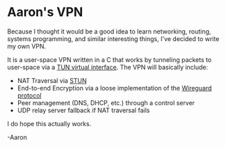# Aaron's VPN

Because I thought it would be a good idea to learn networking, routing, systems programming, and similar interesting things, I've decided to write my own VPN.

It is a user-space VPN written in a C that works by tunneling packets to user-space via a [TUN virtual interface](https://docs.kernel.org/networking/tuntap.html). The VPN will basically include:

- NAT Traversal via [STUN](https://datatracker.ietf.org/doc/html/rfc5389)
- End-to-end Encryption via a loose implementation of the [Wireguard protocol](https://www.wireguard.com/papers/wireguard.pdf)
- Peer management (DNS, DHCP, etc.) through a control server
- UDP relay server fallback if NAT traversal fails

I do hope this actually works.

-Aaron